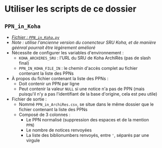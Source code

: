 # Utiliser les scripts de ce dossier

## `PPN_in_Koha`

* _[Fichier : `PPN_in_Koha.py`](./PPN_in_Koha.py)_
* _Note : utilise l'ancienne version du conencteur SRU Koha, et de manière géénral pourrait être légèrement amélioré_
* Nécessite de configurer les variables d'environnement :
  * `KOHA_ARCHIRES_SRU` : l'URL du SRU de Koha ArchiRès (pas de slash final)
  * `PPN_IN_KOHA_FILE_IN` : le chemin d'accès complet au fichier contenant la liste des PPNs
* À propos du fichier contenant la liste des PPNs :
  * Doit contenir un PPN par ligne
  * Peut contenir la valeur `NULL` si une notice n'a pas de PPN (mais puisqu'il n'y a pas l'identifiant de la base d'origine, cela est peu utile)
* Fichier de sortie :
  * Nommé `PPN_in_ArchiRes.csv`, se situe dans le même dossier que le fichier contenant la liste des PPNs
  * Composé de 3 colonnes :
    * Le PPN normalisé (suppression des espaces et de la mention `PPN`)
    * Le nombre de notices renvoyées
    * La liste des biblionumbers renvoyés, entre `'`, séparés par une virgule